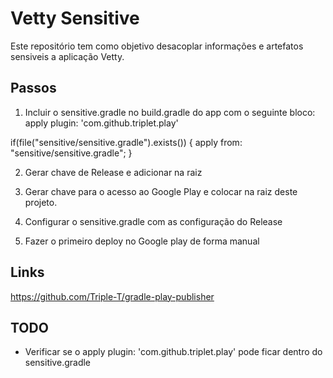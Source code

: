 Vetty Sensitive
===================================

Este repositório tem como objetivo desacoplar informações e artefatos sensiveis a aplicação Vetty.

Passos
--------------

1. Incluir o sensitive.gradle no build.gradle do app com o seguinte bloco:
apply plugin: 'com.github.triplet.play'

if(file("sensitive/sensitive.gradle").exists()) {
    apply from: "sensitive/sensitive.gradle";
}

2. Gerar chave de Release e adicionar na raiz

3. Gerar chave para o acesso ao Google Play e colocar na raiz deste projeto.

4. Configurar o sensitive.gradle com as configuração do Release

5. Fazer o primeiro deploy no Google play de forma manual

Links
-------
https://github.com/Triple-T/gradle-play-publisher



TODO
------
- Verificar se o apply plugin: 'com.github.triplet.play' pode ficar dentro do sensitive.gradle
